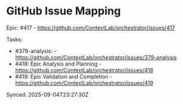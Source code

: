 # GitHub Issue Mapping

Epic: #417 - https://github.com/ContextLab/orchestrator/issues/417

Tasks:
- #379-analysis:  - https://github.com/ContextLab/orchestrator/issues/379-analysis
- #418: Epic Analysis and Planning - https://github.com/ContextLab/orchestrator/issues/418
- #419: Epic Validation and Completion - https://github.com/ContextLab/orchestrator/issues/419

Synced: 2025-09-04T23:27:30Z
